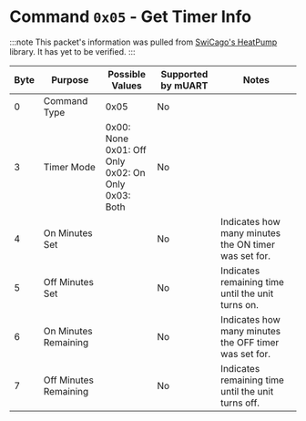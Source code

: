 # Command `0x05` - Get Timer Info

:::note
This packet's information was pulled from [SwiCago's HeatPump](https://github.com/SwiCago/HeatPump/) library. It has yet
to be verified.
:::


| Byte | Purpose               | Possible Values                                                | Supported by mUART | Notes                                                 |
|------|-----------------------|----------------------------------------------------------------|--------------------|-------------------------------------------------------|
| 0    | Command Type          | 0x05                                                           | No                 |
| 3    | Timer Mode            | 0x00: None<br/>0x01: Off Only<br/>0x02: On Only<br/>0x03: Both | No                 |                                                       |
| 4    | On Minutes Set        |                                                                | No                 | Indicates how many minutes the ON timer was set for.  |
| 5    | Off Minutes Set       |                                                                | No                 | Indicates remaining time until the unit turns on.     |
| 6    | On Minutes Remaining  |                                                                | No                 | Indicates how many minutes the OFF timer was set for. |
| 7    | Off Minutes Remaining |                                                                | No                 | Indicates remaining time until the unit turns off.    |
